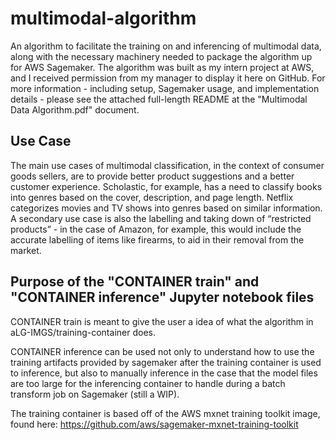 # multimodal-algorithm
An algorithm to facilitate the training on and inferencing of multimodal data, along with the necessary machinery needed to package the algorithm up for AWS Sagemaker. The algorithm was built as my intern project at AWS, and I received permission from my manager to display it here on GitHub. For more information - including setup, Sagemaker usage, and implementation details - please see the attached full-length README at the "Multimodal Data Algorithm.pdf" document.

## Use Case
The main use cases of multimodal classification, in the context of consumer goods sellers, are to provide better product suggestions and a better customer experience. Scholastic, for example, has a need to classify books into genres based on the cover, description, and page length. Netflix categorizes movies and TV shows into genres based on similar information. A secondary use case is also the labelling and taking down of “restricted products” - in the case of Amazon, for example, this would include the accurate labelling of items like firearms, to aid in their removal from the market.

## Purpose of the "CONTAINER train" and "CONTAINER inference" Jupyter notebook files

CONTAINER train is meant to give the user a idea of what the algorithm in aLG-IMGS/training-container does.

CONTAINER inference can be used not only to understand how to use the training artifacts provided by sagemaker after the training container is used to inference, but also to manually inference in the case that the model files are too large for the inferencing container to handle during a batch transform job on Sagemaker (still a WIP).

The training container is based off of the AWS mxnet training toolkit image, found here: https://github.com/aws/sagemaker-mxnet-training-toolkit
